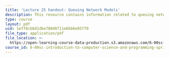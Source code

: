 ```yaml
---
title: 'Lecture 25 handout: Queuing Network Models'
description: This resource contains information related to queuing network models.
type: course
layout: pdf
uid: 1eff8cb6d1dbe780d0711e6bb6e95f70
file_type: application/pdf
file_location: >-
  https://open-learning-course-data-production.s3.amazonaws.com/6-00sc-introduction-to-computer-science-and-programming-spring-2011/1eff8cb6d1dbe780d0711e6bb6e95f70_MIT6_00SCS11_lec25.pdf
course_id: 6-00sc-introduction-to-computer-science-and-programming-spring-2011
---
```

